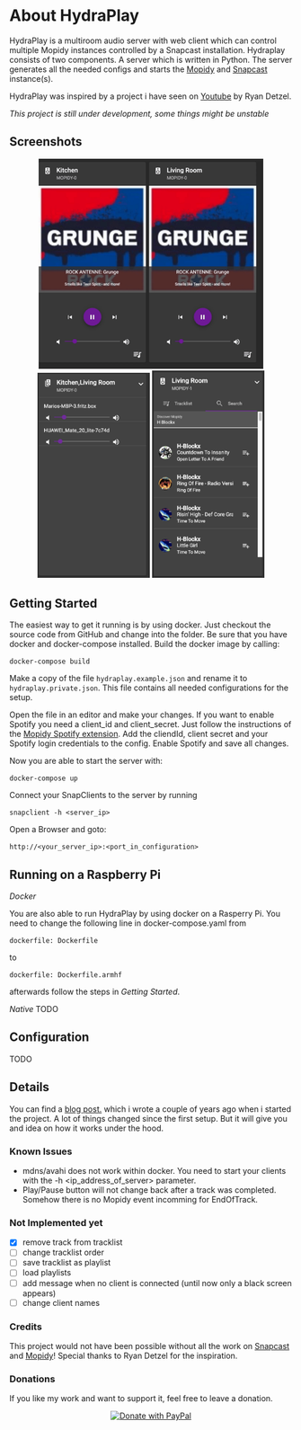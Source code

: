 # About HydraPlay
HydraPlay is a multiroom audio server with web client which can control multiple Mopidy instances controlled by a Snapcast installation. Hydraplay consists of two
components. A server which is written in Python. The server generates all the needed configs and starts the [Mopidy](https://mopidy.com/) and [Snapcast](https://github.com/badaix/snapcast) instance(s).

HydraPlay was inspired by a project i have seen on [Youtube](https://www.youtube.com/watch?v=Lmr58F8gSs8&t=100s) by Ryan Detzel. 

*This project is still under development, some things might be unstable*

## Screenshots

<center>
<div float: center'>
  <img style="width: 400px" width="400px" src="doc/images/hydra.gif"></img>
</div>


<div float: center'>
  <img style="width: 200px" width="400px" src="doc/images/sc1.png"></img>
  <img style="width: 200px" width="400px" src="doc/images/sc4.png"></img>
</div>
</center>


## Getting Started

The easiest way to get it running is by using docker. Just checkout the source code from GitHub and change into the folder. Be sure that you have docker and docker-compose installed. Build the docker image by calling:

```
docker-compose build
```

Make a copy of the file `hydraplay.example.json` and rename it to `hydraplay.private.json`. This file contains all needed configurations for the setup. 

Open the file in an editor and make your changes. If you want to enable Spotify you need a client_id and client_secret. Just follow the instructions of the [Mopidy Spotify extension](https://mopidy.com/ext/spotify/). Add the cliendId, client secret and your Spotify login credentials to the config. Enable Spotify and  save all changes.

Now you are able to start the server with:

```
docker-compose up
```

Connect your SnapClients to the server by running

```
snapclient -h <server_ip>
```

Open a Browser and goto:

```
http://<your_server_ip>:<port_in_configuration>
```

## Running on a Raspberry Pi
*Docker*

You are also able to run HydraPlay by using docker on a Rasperry Pi. You need to change
the following line in docker-compose.yaml from 

```
dockerfile: Dockerfile
```

to 

```
dockerfile: Dockerfile.armhf
```

afterwards follow the steps in *Getting Started*.

*Native*
TODO

## Configuration
TODO

## Details 
You can find a [blog  post.](https://www.mariolukas.de/2019/07/hydraplay-open-source-multiroom-audio/) which i wrote a couple of years ago when i started the project. A lot of things changed since the first setup. But it will give you and idea on how it works under the hood.


### Known Issues
* mdns/avahi does not work within docker. You need to start your clients with  the -h <ip_address_of_server> parameter.
* Play/Pause button will not change back after a track was completed. Somehow there is no Mopidy event incomming for EndOfTrack.

### Not Implemented yet

- [x] remove track from tracklist
- [ ] change tracklist order
- [ ] save tracklist as playlist
- [ ] load playlists
- [ ] add message when no client is connected (until now only a black screen appears)
- [ ] change client names

### Credits
This project would not have been possible without all the work on [Snapcast](https://github.com/badaix/snapcast) and [Mopidy](https://mopidy.com/)! Special thanks to Ryan Detzel for the inspiration.

### Donations

If you like my work and want to support it, feel free to leave a donation.

<center>
<a href="https://www.paypal.com/donate?hosted_button_id=FHPTBZ43KZGSU">
  <img width="200" src="https://raw.githubusercontent.com/stefan-niedermann/paypal-donate-button/master/paypal-donate-button.png" alt="Donate with PayPal" />
</a>
</center>




